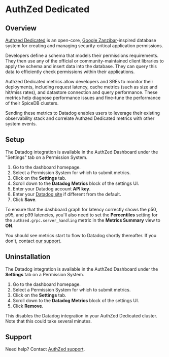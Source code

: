 # AuthZed Dedicated

## Overview

[Authzed Dedicated][1] is an open-core, [Google Zanzibar][2]-inspired database system for creating and managing security-critical application permissions.

Developers define a schema that models their permissions requirements. They then use any of the official or community-maintained client libraries to apply the schema and insert data into the database. They can query this data to efficiently check permissions within their applications.

Authzed Dedicated metrics allow developers and SREs to monitor their deployments, including request latency, cache metrics (such as size and hit/miss rates), and datastore connection and query performance. These metrics help diagnose performance issues and fine-tune the performance of their SpiceDB clusters.

Sending these metrics to Datadog enables users to leverage their existing observability stack and correlate Authzed Dedicated metrics with other system events.

## Setup

The Datadog integration is available in the AuthZed Dashboard under the "Settings" tab on a Permission System.

1.  Go to the dashboard homepage.
2.  Select a Permission System for which to submit metrics.
2.  Click on the **Settings** tab.
3.  Scroll down to the **Datadog Metrics** block of the settings UI.
4.  Enter your Datadog account **API key**.
5.  Enter your [Datadog site][3] if different from the default.
6.  Click **Save**.

To ensure that the dashboard graph for latency correctly shows the p50, p95, and p99 latencies, you'll also need to set the **Percentiles** setting for the `authzed.grpc.server_handling` metric in the **Metrics Summary** view to **ON**. 

You should see metrics start to flow to Datadog shortly thereafter. If you don't, contact [our support][4].

## Uninstallation

The Datadog integration is available in the AuthZed Dashboard under the **Settings** tab on a Permission System.

1.  Go to the dashboard homepage.
2.  Select a Permission System for which to submit metrics.
2.  Click on the **Settings** tab.
3.  Scroll down to the **Datadog Metrics** block of the settings UI.
4.  Click **Remove**.

This disables the Datadog integration in your AuthZed Dedicated cluster. Note that this could take several minutes.

## Support

Need help? Contact [AuthZed support][5].


[1]: https://authzed.com/products/authzed-dedicated
[2]: https://authzed.com/zanzibar
[3]: https://docs.datadoghq.com/getting_started/site/
[4]: support@authzed.com
[5]: mailto:support@authzed.com